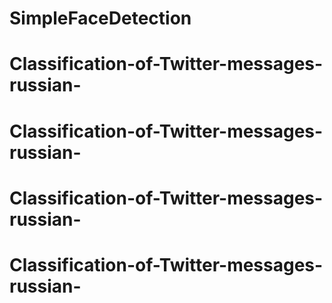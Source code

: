 # SimpleFaceDetection
# Classification-of-Twitter-messages-russian-
# Classification-of-Twitter-messages-russian-
# Classification-of-Twitter-messages-russian-
# Classification-of-Twitter-messages-russian-
